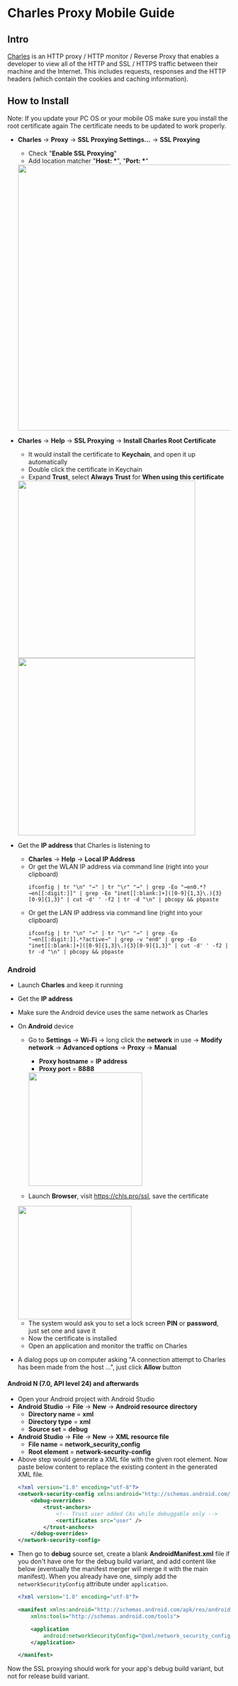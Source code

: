 # Charles Proxy Mobile Guide

## Intro

[Charles](https://www.charlesproxy.com/) is an HTTP proxy / HTTP monitor / Reverse Proxy that enables a developer to view all of the HTTP and SSL / HTTPS traffic between their machine and the Internet. This includes requests, responses and the HTTP headers (which contain the cookies and caching information).

## How to Install

Note: If you update your PC OS or your mobile OS make sure you install the root certificate again 
The certificate needs to be updated to work properly. 

* **Charles** -> **Proxy** -> **SSL Proxying Settings...** -> **SSL Proxying**
    * Check "**Enable SSL Proxying**"
    * Add location matcher "**Host: &ast;**", "**Port: &ast;**"
    
    <img src="https://github.com/thyrlian/Charles-Proxy-Mobile-Guide/blob/master/Screenshots/macOS/SSL-Proxying-Settings.png" width="600">
    
* **Charles** -> **Help** -> **SSL Proxying** -> **Install Charles Root Certificate**
    * It would install the certificate to **Keychain**, and open it up automatically
    * Double click the certificate in Keychain
    * Expand **Trust**, select **Always Trust** for **When using this certificate**
    
    <img src="https://github.com/thyrlian/Charles-Proxy-Mobile-Guide/blob/master/Screenshots/macOS/Root-Certificate-not-trusted.png" width="400">
    
    <img src="https://github.com/thyrlian/Charles-Proxy-Mobile-Guide/blob/master/Screenshots/macOS/Root-Certificate-trusted.png" width="400">
    
* Get the **IP address** that Charles is listening to
    * **Charles** -> **Help** -> **Local IP Address**
    * Or get the WLAN IP address via command line (right into your clipboard)
        ```shell
        ifconfig | tr "\n" "→" | tr "\r" "→" | grep -Eo "→en0.*?→en[[:digit:]]" | grep -Eo "inet[[:blank:]+]([0-9]{1,3}\.){3}[0-9]{1,3}" | cut -d' ' -f2 | tr -d "\n" | pbcopy && pbpaste
        ```
    * Or get the LAN IP address via command line (right into your clipboard)
        ```shell
        ifconfig | tr "\n" "→" | tr "\r" "→" | grep -Eo "→en[[:digit:]].*?active→" | grep -v "en0" | grep -Eo "inet[[:blank:]+]([0-9]{1,3}\.){3}[0-9]{1,3}" | cut -d' ' -f2 | tr -d "\n" | pbcopy && pbpaste
        ```

### Android 

* Launch **Charles** and keep it running
* Get the **IP address**
* Make sure the Android device uses the same network as Charles
* On **Android** device
    * Go to **Settings** -> **Wi-Fi** -> long click the **network** in use -> **Modify network** -> **Advanced options** -> **Proxy** -> **Manual**
        * **Proxy hostname** = **IP address**
        * **Proxy port** = **8888**
        
        <img src="https://github.com/thyrlian/Charles-Proxy-Mobile-Guide/blob/master/Screenshots/Android/Wi-Fi.png" width="256">
    
    * Launch **Browser**, visit https://chls.pro/ssl, save the certificate
    
    <img src="https://github.com/thyrlian/Charles-Proxy-Mobile-Guide/blob/master/Screenshots/Android/certificate.png" width="256">
    
    * The system would ask you to set a lock screen **PIN** or **password**, just set one and save it
    * Now the certificate is installed
    * Open an application and monitor the traffic on Charles
* A dialog pops up on computer asking "A connection attempt to  Charles has been made from the host ...", just click **Allow** button

#### Android N (7.0, API level 24) and afterwards

* Open your Android project with Android Studio
* **Android Studio** -> **File** -> **New** -> **Android resource directory**
    * **Directory name** = **xml**
    * **Directory type** = **xml**
    * **Source set** = **debug**
* **Android Studio** -> **File** -> **New** -> **XML resource file**
    * **File name** = **network_security_config**
    * **Root element** = **network-security-config**
* Above step would generate a XML file with the given root element.  Now paste below content to replace the existing content in the generated XML file.
    ```xml
    <?xml version="1.0" encoding="utf-8"?>
    <network-security-config xmlns:android="http://schemas.android.com/apk/res/android">
        <debug-overrides>
            <trust-anchors>
                <!-- Trust user added CAs while debuggable only -->
                <certificates src="user" />
            </trust-anchors>
        </debug-overrides>
    </network-security-config>
    ```
* Then go to **debug** source set, create a blank **AndroidManifest.xml** file if you don't have one for the debug build variant, and add content like below (eventually the manifest merger will merge it with the main manifest).  When you already have one, simply add the `networkSecurityConfig` attribute under `application`.
    ```xml
    <?xml version="1.0" encoding="utf-8"?>
    
    <manifest xmlns:android="http://schemas.android.com/apk/res/android"
        xmlns:tools="http://schemas.android.com/tools">
    
        <application
            android:networkSecurityConfig="@xml/network_security_config">
        </application>
    
    </manifest>
    ```

Now the SSL proxying should work for your app's debug build variant, but not for release build variant.
